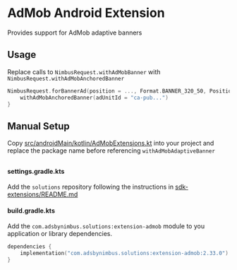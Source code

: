 # AdMob Android Extension

Provides support for AdMob adaptive banners

## Usage

Replace calls to `NimbusRequest.withAdMobBanner` with `NimbusRequest.withAdMobAnchoredBanner`

```kotlin
NimbusRequest.forBannerAd(position = ..., Format.BANNER_320_50, Position.FOOTER).apply {
    withAdMobAnchoredBanner(adUnitId = "ca-pub...")
}
```

## Manual Setup

Copy [src/androidMain/kotlin/AdMobExtensions.kt](src/androidMain/kotlin/AdMobExtensions.kt) into your
project and replace the package name before referencing `withAdMobAdaptiveBanner`

##

#### settings.gradle.kts

Add the `solutions` repository following the instructions in [sdk-extensions/README.md](../README.md)

#### build.gradle.kts

Add the `com.adsbynimbus.solutions:extension-admob` module to you application or library dependencies.

```kotlin
dependencies {
    implementation("com.adsbynimbus.solutions:extension-admob:2.33.0")
}
```
